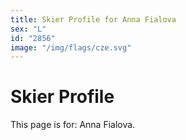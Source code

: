 ```yaml
---
title: Skier Profile for Anna Fialova
sex: "L"
id: "2856"
image: "/img/flags/cze.svg" 
---
```


# Skier Profile

This page is for: Anna Fialova.
    